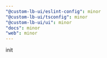 ```yaml
---
"@custom-lb-ui/eslint-config": minor
"@custom-lb-ui/tsconfig": minor
"@custom-lb-ui/ui": minor
"docs": minor
"web": minor
---
```


init
